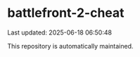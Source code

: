 # battlefront-2-cheat

Last updated: 2025-06-18 06:50:48

This repository is automatically maintained.
